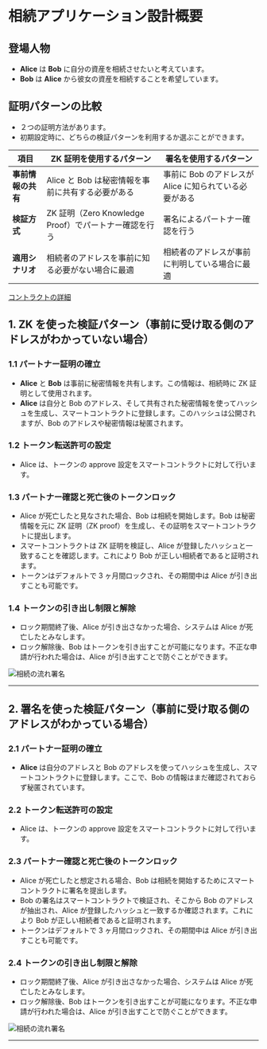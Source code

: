 # 相続アプリケーション設計概要

## 登場人物

- **Alice** は **Bob** に自分の資産を相続させたいと考えています。
- **Bob** は **Alice** から彼女の資産を相続することを希望しています。

## 証明パターンの比較

- ２つの証明方法があります。
- 初期設定時に、どちらの検証パターンを利用するか選ぶことができます。

| 項目               | ZK 証明を使用するパターン                             | 署名を使用するパターン                                 |
| ------------------ | ----------------------------------------------------- | ------------------------------------------------------ |
| **事前情報の共有** | Alice と Bob は秘密情報を事前に共有する必要がある     | 事前に Bob のアドレスが Alice に知られている必要がある |
| **検証方式**       | ZK 証明（Zero Knowledge Proof）でパートナー確認を行う | 署名によるパートナー確認を行う                         |
| **適用シナリオ**   | 相続者のアドレスを事前に知る必要がない場合に最適      | 相続者のアドレスが事前に判明している場合に最適         |

[コントラクトの詳細](contracts.md)

## 1. ZK を使った検証パターン（事前に受け取る側のアドレスがわかっていない場合）

### 1.1 **パートナー証明の確立**

- **Alice** と **Bob** は事前に秘密情報を共有します。この情報は、相続時に ZK 証明として使用されます。
- **Alice** は自分と Bob のアドレス、そして共有された秘密情報を使ってハッシュを生成し、スマートコントラクトに登録します。このハッシュは公開されますが、Bob のアドレスや秘密情報は秘匿されます。

### 1.2 **トークン転送許可の設定**

- Alice は、トークンの approve 設定をスマートコントラクトに対して行います。

### 1.3 **パートナー確認と死亡後のトークンロック**

- Alice が死亡したと見なされた場合、Bob は相続を開始します。Bob は秘密情報を元に ZK 証明（ZK proof）を生成し、その証明をスマートコントラクトに提出します。
- スマートコントラクトは ZK 証明を検証し、Alice が登録したハッシュと一致することを確認します。これにより Bob が正しい相続者であると証明されます。
- トークンはデフォルトで 3 ヶ月間ロックされ、その期間中は Alice が引き出すことも可能です。

### 1.4 **トークンの引き出し制限と解除**

- ロック期間終了後、Alice が引き出さなかった場合、システムは Alice が死亡したとみなします。
- ロック解除後、Bob はトークンを引き出すことが可能になります。不正な申請が行われた場合は、Alice が引き出すことで防ぐことができます。

![相続の流れ署名](PairProof-相続の流れ.drawio.png)

---

## 2. 署名を使った検証パターン（事前に受け取る側のアドレスがわかっている場合）

### 2.1 **パートナー証明の確立**

- **Alice** は自分のアドレスと Bob のアドレスを使ってハッシュを生成し、スマートコントラクトに登録します。ここで、Bob の情報はまだ確認されておらず秘匿されています。

### 2.2 **トークン転送許可の設定**

- Alice は、トークンの approve 設定をスマートコントラクトに対して行います。

### 2.3 **パートナー確認と死亡後のトークンロック**

- Alice が死亡したと想定される場合、Bob は相続を開始するためにスマートコントラクトに署名を提出します。
- Bob の署名はスマートコントラクトで検証され、そこから Bob のアドレスが抽出され、Alice が登録したハッシュと一致するか確認されます。これにより Bob が正しい相続者であると証明されます。
- トークンはデフォルトで 3 ヶ月間ロックされ、その期間中は Alice が引き出すことも可能です。

### 2.4 **トークンの引き出し制限と解除**

- ロック期間終了後、Alice が引き出さなかった場合、システムは Alice が死亡したとみなします。
- ロック解除後、Bob はトークンを引き出すことが可能になります。不正な申請が行われた場合は、Alice が引き出すことで防ぐことができます。

![相続の流れ署名](PairProof-相続の流れ署名.drawio.png)

---
